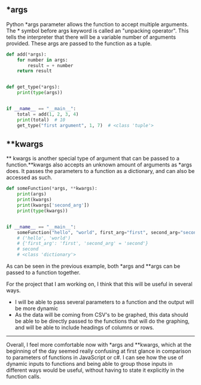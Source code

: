 ## *args

Python *args parameter allows the function to accept multiple arguments. The * symbol before args keyword is called an "unpacking operator". This tells the interpreter that there will be a variable number of arguments provided. These args are passed to the function as a tuple.

```python
def add(*args):
    for number in args:
        result = + number
    return result


def get_type(*args):
    print(type(args))


if __name__ == "__main__":
    total = add(1, 2, 3, 4)
    print(total)  # 10
    get_type("first argument", 1, 7)  # <class 'tuple'>
```



## **kwargs

\** kwargs is another special type of argument that can be passed to a function.\**kwargs also accepts an unknown amount of arguments as *args does. It passes the parameters to a function as a dictionary, and can also be accessed as such.

```python
def someFunction(*args, **kwargs):
    print(args)
    print(kwargs)
    print(kwargs['second_arg'])
    print(type(kwargs))


if __name__ == "__main__":
    someFunction("hello", "world", first_arg="first", second_arg="second")
    # ('hello', 'world')
    # {'first_arg': 'first', 'second_arg' = 'second'}
    # second
    # <class 'dictionary'>

```

As can be seen in the previous example, both \*args and \**args can be passed to a function together.

For the project that I am working on, I think that this will be useful in several ways.

- I will be able to pass several parameters to a function and the output will be more dynamic
- As the data will be coming from CSV's to be graphed, this data should be able to be directly passed to the functions that will do the graphing, and will be able to include headings of columns or rows.

----

Overall, I feel more comfortable now with *args and **kwargs, which at the beginning of the day seemed really confusing at first glance in comparison to parameters of functions in JavaScript or c#. I can see how the use of dynamic inputs to functions and being able to group those inputs in different ways would be useful, without having to state it explicitly in the function calls.